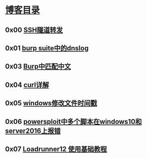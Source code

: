 # [博客目录](https://blog.xbillow.com)

## 0x00 [SSH隧道转发](https://shashade250.github.io/docs/SSH%E9%9A%A7%E9%81%93%E8%BD%AC%E5%8F%91.html)

## 0x01 [burp suite中的dnslog](https://shashade250.github.io/docs/burp%20suite%e4%b8%ad%e7%9a%84dnslog.html)

## 0x03 [Burp中匹配中文](https://shashade250.github.io/docs/Burp%e4%b8%ad%e5%8c%b9%e9%85%8d%e4%b8%ad%e6%96%87.html)

## 0x04 [curl详解](https://shashade250.github.io/docs/curl%e8%af%a6%e8%a7%a3.html)

## 0x05 [windows修改文件时间戳](https://shashade250.github.io/docs/windows%e4%bf%ae%e6%94%b9%e6%96%87%e4%bb%b6%e6%97%b6%e9%97%b4%e6%88%b3.html)

## 0x06 [powersploit中多个脚本在windows10和server2016上报错](https://shashade250.github.io/docs/powersploit%e4%b8%ad%e5%a4%9a%e4%b8%aa%e8%84%9a%e6%9c%ac%e5%9c%a8windows10%e5%92%8cserver2016%e4%b8%8a%e6%8a%a5%e9%94%99.html)

## 0x07 [Loadrunner12 使用基础教程](https://blog.xbillow.com/docs/Loadrunner12%20%E4%BD%BF%E7%94%A8%E5%9F%BA%E7%A1%80%E6%95%99%E7%A8%8B.html)
